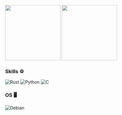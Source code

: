 <div>
  <img height="180em" src="https://awesome-github-stats.azurewebsites.net/user-stats/nikiasys?cardType=level&theme=dark&preferLogin=false"/>
  <img height="180em" src="https://github-readme-stats.vercel.app/api/top-langs/?username=nikiasys&layout=donut&theme=dark"/>
</div>

### Skills ⚙️
  ![Rust](https://img.shields.io/badge/rust-%23000000.svg?style=for-the-badge&logo=rust&logoColor=white)
  ![Python](https://img.shields.io/badge/python-3670A0?style=for-the-badge&logo=python&logoColor=ffdd54)
  ![C](https://img.shields.io/badge/c-%2300599C.svg?style=for-the-badge&logo=c&logoColor=white)
### OS 🖥️
  ![Debian](https://img.shields.io/badge/Debian-D70A53?style=for-the-badge&logo=debian&logoColor=white)
